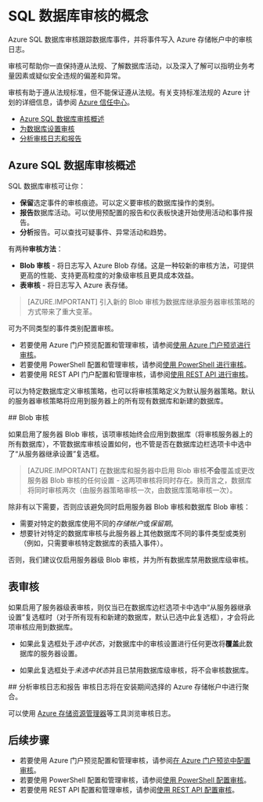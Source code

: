 <properties
    pageTitle="Azure SQL 数据库 - 审核 | Azure"
    description="Azure SQL 数据库审核跟踪数据库事件，并将事件写入 Azure 存储帐户中的审核日志。"
    services="sql-database"
    documentationcenter=""
    author="ronitr"
    manager="jhubbard"
    editor="giladm" />
<tags
    ms.assetid="89c2a155-c2fb-4b67-bc19-9b4e03c6d3bc"
    ms.service="sql-database"
    ms.custom="secure and protect"
    ms.workload="data-management"
    ms.tgt_pltfrm="na"
    ms.devlang="na"
    ms.topic="article"
    ms.date="10/05/2016"
    wacn.date="03/24/2017"
    ms.author="ronitr; giladm" />  


# SQL 数据库审核的概念
Azure SQL 数据库审核跟踪数据库事件，并将事件写入 Azure 存储帐户中的审核日志。

审核可帮助你一直保持遵从法规、了解数据库活动，以及深入了解可以指明业务考量因素或疑似安全违规的偏差和异常。

审核有助于遵从法规标准，但不能保证遵从法规。有关支持标准法规的 Azure 计划的详细信息，请参阅 [Azure 信任中心](https://www.trustcenter.cn/zh-cn/compliance/default.html)。

* [Azure SQL 数据库审核概述]
* [为数据库设置审核]
* [分析审核日志和报告]

## <a id="subheading-1"></a>Azure SQL 数据库审核概述
SQL 数据库审核可让你：

* **保留**选定事件的审核痕迹。可以定义要审核的数据库操作的类别。
* **报告**数据库活动。可以使用预配置的报告和仪表板快速开始使用活动和事件报告。
* **分析**报告。可以查找可疑事件、异常活动和趋势。

有两种**审核方法**：

* **Blob 审核** - 将日志写入 Azure Blob 存储。这是一种较新的审核方法，可提供更高的性能、支持更高粒度的对象级审核且更具成本效益。
* **表审核** - 将日志写入 Azure 表存储。

> [AZURE.IMPORTANT]
>引入新的 Blob 审核为数据库继承服务器审核策略的方式带来了重大变革。

可为不同类型的事件类别配置审核。

* 若要使用 Azure 门户预览配置和管理审核，请参阅[使用 Azure 门户预览进行审核](/documentation/articles/sql-database-auditing-portal/)。
* 若要使用 PowerShell 配置和管理审核，请参阅[使用 PowerShell 进行审核](/documentation/articles/sql-database-auditing-powershell/)。
* 若要使用 REST API 门户配置和管理审核，请参阅[使用 REST API 进行审核](/documentation/articles/sql-database-auditing-rest/)。

<!--For each Event Category, auditing of **Success** and **Failure** operations are configured separately.-->


可以为特定数据库定义审核策略，也可以将审核策略定义为默认服务器策略。默认的服务器审核策略将应用到服务器上的所有现有数据库和新建的数据库。

##<a name="subheading-2"></a> Blob 审核

如果启用了服务器 Blob 审核，该项审核始终会应用到数据库（将审核服务器上的所有数据库），不管数据库审核设置如何，也不管是否在数据库边栏选项卡中选中了“从服务器继承设置”复选框。

> [AZURE.IMPORTANT]
>在数据库和服务器中启用 Blob 审核**不会**覆盖或更改服务器 Blob 审核的任何设置 - 这两项审核将同时存在。换而言之，数据库将同时审核两次（由服务器策略审核一次，由数据库策略审核一次）。

除非有以下需要，否则应该避免同时启用服务器 Blob 审核和数据库 Blob 审核：
 * 需要对特定的数据库使用不同的*存储帐户*或*保留期*。
 * 想要针对特定的数据库审核与此服务器上其他数据库不同的事件类型或类别（例如，只需要审核特定数据库的表插入事件）。

否则，我们建议仅启用服务器级 Blob 审核，并为所有数据库禁用数据库级审核。

## 表审核

如果启用了服务器级表审核，则仅当已在数据库边栏选项卡中选中“从服务器继承设置”复选框时（对于所有现有和新建的数据库，默认已选中此复选框），才会将此项审核应用到数据库。

- 如果此复选框处于*选中状态*，对数据库中的审核设置进行任何更改将**覆盖**此数据库的服务器设置。

- 如果此复选框处于*未选中状态*并且已禁用数据库级审核，将不会审核数据库。

##<a name="subheading-3"></a> 分析审核日志和报告
审核日志将在安装期间选择的 Azure 存储帐户中进行聚合。

可以使用 [Azure 存储资源管理器](http://storageexplorer.com/)等工具浏览审核日志。

## 后续步骤

* 若要使用 Azure 门户预览配置和管理审核，请参阅[在 Azure 门户预览中配置审核](/documentation/articles/sql-database-auditing-portal/)。
* 若要使用 PowerShell 配置和管理审核，请参阅[使用 PowerShell 配置审核](/documentation/articles/sql-database-auditing-powershell/)。
* 若要使用 REST API 配置和管理审核，请参阅[使用 REST API 配置审核](/documentation/articles/sql-database-auditing-rest/)。


<!--Anchors-->

[Azure SQL 数据库审核概述]: #subheading-1
[为数据库设置审核]: #subheading-2
[分析审核日志和报告]: #subheading-3
[Practices for usage in production]: #subheading-5
[Storage Key Regeneration]: #subheading-6
[Automation (PowerShell / REST API)]: #subheading-7
[Blob/Table differences in Server auditing policy inheritance]: (#subheading-8)

<!--Image references-->

[1]: ./media/sql-database-auditing-get-started/1_auditing_get_started_settings.png
[2]: ./media/sql-database-auditing-get-started/2_auditing_get_started_server_inherit.png
[3]: ./media/sql-database-auditing-get-started/3_auditing_get_started_turn_on.png
[3-tbl]: ./media/sql-database-auditing-get-started/3_auditing_get_started_turn_on_table.png
[4]: ./media/sql-database-auditing-get-started/4_auditing_get_started_storage_details.png
[5]: ./media/sql-database-auditing-get-started/5_auditing_get_started_audited_events.png
[6]: ./media/sql-database-auditing-get-started/6_auditing_get_started_storage_key_regeneration.png
[7]: ./media/sql-database-auditing-get-started/7_auditing_get_started_activity_log.png
[8]: ./media/sql-database-auditing-get-started/8_auditing_get_started_regenerate_key.png
[9]: ./media/sql-database-auditing-get-started/9_auditing_get_started_report_template.png
[10]: ./media/sql-database-auditing-get-started/10_auditing_get_started_blob_view_audit_logs.png
[11]: ./media/sql-database-auditing-get-started/11_auditing_get_started_blob_audit_records.png
[12]: ./media/sql-database-auditing-get-started/12_auditing_get_started_table_audit_records.png

<!---HONumber=Mooncake_0320_2017-->